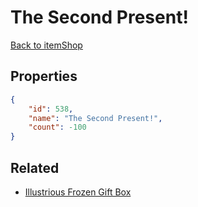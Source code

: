 # The Second Present!

<no description available>

[Back to itemShop](../item-shops.md)

## Properties

```json
{
    "id": 538,
    "name": "The Second Present!",
    "count": -100
}
```

## Related

- [Illustrious Frozen Gift Box](../items/16853-illustrious-frozen-gift-box.md)

